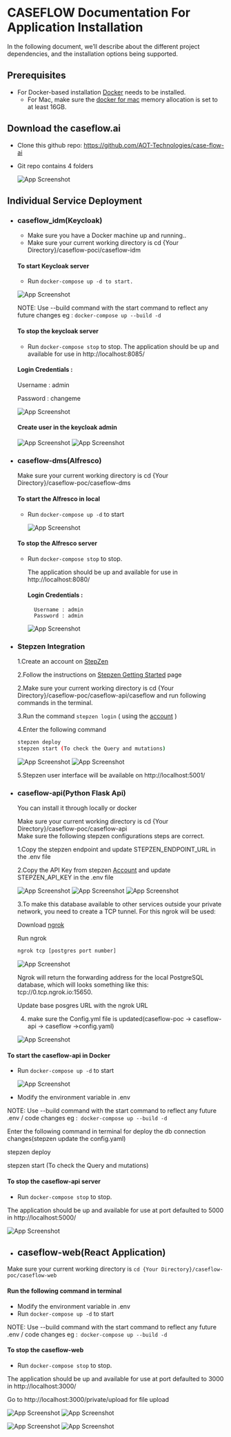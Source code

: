 

# CASEFLOW Documentation For Application Installation

In the following document, we’ll describe about the different project dependencies, and the installation options being supported.


## Prerequisites
- For Docker-based installation [Docker](https://www.docker.com/) needs to be installed.
    + For Mac, make sure the [docker for mac](https://docs.docker.com/desktop/get-started/#resources) memory allocation is set to at least 16GB.


## Download the caseflow.ai
- Clone this github repo: https://github.com/AOT-Technologies/case-flow-ai
- Git repo contains 4 folders 

    ![App Screenshot](https://github.com/AOT-Technologies/case-flow-ai/blob/staging/development/.images/folder-structure-caseflow.png)
        
    

## Individual Service Deployment
- ### caseflow_idm(Keycloak)
    - Make sure you have a Docker machine up and running.. 
    - Make sure your current working directory is cd {Your Directory}/caseflow-poci/caseflow-idm
    #### To start Keycloak server     
    - Run  `docker-compose up -d to start.`
    
     ![App Screenshot](https://github.com/AOT-Technologies/case-flow-ai/blob/staging/development/.images/keyclock.png)
    
    NOTE: Use --build command with the start command to reflect any future changes eg : `docker-compose up --build -d`

    #### To stop the keycloak server
    - Run `docker-compose stop` to stop.
    The application should be up and available for use in http://localhost:8085/

    #### Login Credentials :

    Username : admin 

    Password : changeme

    ![App Screenshot](https://github.com/AOT-Technologies/case-flow-ai/blob/staging/development/.images/kclogin.png)

    #### Create user in the keycloak admin 
    
    ![App Screenshot](https://github.com/AOT-Technologies/case-flow-ai/blob/staging/development/.images/adduser.png)
    ![App Screenshot](https://github.com/AOT-Technologies/case-flow-ai/blob/staging/development/.images/passwordset.png)
    

- ### caseflow-dms(Alfresco)
    Make sure your current working directory is cd {Your Directory}/caseflow-poc/caseflow-dms
    
   #### To start the Alfresco in local
    - Run `docker-compose up -d` to start

        ![App Screenshot](https://github.com/AOT-Technologies/case-flow-ai/blob/staging/development/.images/dms.png)
    #### To stop the Alfresco server
    - Run `docker-compose stop` to stop.    

        The application should be up and available for use in http://localhost:8080/
    
        #### Login Credentials : 
            Username : admin
            Password : admin

        ![App Screenshot](https://github.com/AOT-Technologies/case-flow-ai/blob/staging/development/.images/alfresco.png)



- ### Stepzen Integration
    1.Create an account on [StepZen](https://stepzen.com/)

    2.Follow the instructions on [Stepzen Getting Started](https://stepzen.com/getting-started) page

    2.Make sure your current working directory is cd {Your Directory}/caseflow-poc/caseflow-api/caseflow and run following commands in the terminal.

    3.Run the command  `stepzen login` ( using the [account]( https://dashboard.stepzen.com/account) )



    4.Enter the following command  

    ```bash
    stepzen deploy
    stepzen start (To check the Query and mutations)
    ``` 
    ![App Screenshot](https://github.com/AOT-Technologies/case-flow-ai/blob/staging/development/.images/stepzen1.png)
    ![App Screenshot](https://github.com/AOT-Technologies/case-flow-ai/blob/staging/development/.images/stepzen2.png)




    5.Stepzen user interface will be available on http://localhost:5001/



- ### caseflow-api(Python Flask Api) 
    You can install it through locally or docker

    Make sure your current working directory is cd {Your Directory}/caseflow-poc/caseflow-api      
    Make sure the following stepzen configurations steps are correct.

   

    1.Copy the stepzen endpoint and update STEPZEN_ENDPOINT_URL in the .env file 

    2.Copy the API Key from stepzen [Account](https://dashboard.stepzen.com/account) and update   STEPZEN_API_KEY  in the .env file

    ![App Screenshot](https://github.com/AOT-Technologies/case-flow-ai/blob/staging/development/.images/stepzen-env-config.png)
    ![App Screenshot](https://github.com/AOT-Technologies/case-flow-ai/blob/staging/development/.images/stepzen-api-auth.png)
    ![App Screenshot](https://github.com/AOT-Technologies/case-flow-ai/blob/staging/development/.images/stepzen-endpoint-url.png)
   

    3.To make this database available to other services outside your private network, you need to create a TCP tunnel. For this ngrok will be used:

    Download [ngrok](https://ngrok.com/)

    Run ngrok 

    ```bash
    ngrok tcp [postgres port number]
    ```

    ![App Screenshot](https://github.com/AOT-Technologies/case-flow-ai/blob/staging/development/.images/ngrok.png)
    

    Ngrok will return the forwarding address for the local PostgreSQL database, which will looks something like this: tcp://0.tcp.ngrok.io:15650.

    Update base posgres URL with the ngrok URL

    4. make sure the Config.yml file is updated(caseflow-poc -> caseflow-api -> caseflow ->config.yaml)

    ![App Screenshot](https://github.com/AOT-Technologies/case-flow-ai/blob/staging/development/.images/stepzen-config.png)
    

 #### To start the caseflow-api in Docker

- Run `docker-compose up -d` to start
    

    ![App Screenshot](https://github.com/AOT-Technologies/case-flow-ai/blob/staging/development/.images/case-flow-api-python.png)

    
- Modify the environment variable in .env

NOTE: Use --build command with the start command to reflect any future .env / code changes eg :` docker-compose up --build -d`

Enter the following command in terminal for deploy the db connection changes(stepzen update the config.yaml)

stepzen deploy

stepzen start (To check the Query and mutations)

#### To stop the caseflow-api server
- Run `docker-compose stop` to stop. 

The application should be up and available for use at port defaulted to 5000 in http://localhost:5000/

  ![App Screenshot](https://github.com/AOT-Technologies/case-flow-ai/blob/staging/development/.images/case-flow-api-port5000.png)
    






- ## caseflow-web(React Application)

Make sure your current working directory is `cd {Your Directory}/caseflow-poc/caseflow-web`

#### Run the following command in terminal

- Modify the environment variable in .env
- Run `docker-compose up -d` to start

NOTE: Use --build command with the start command to reflect any future .env / code changes eg :` docker-compose up --build -d`

 #### To stop the caseflow-web
- Run `docker-compose stop` to stop. 




The application should be up and available for use at port defaulted to 3000 in http://localhost:3000/

Go to http://localhost:3000/private/upload for file upload

![App Screenshot](https://github.com/AOT-Technologies/case-flow-ai/blob/staging/development/.images/web-login-page.png)
![App Screenshot](https://github.com/AOT-Technologies/case-flow-ai/blob/staging/development/.images/upload%20success.png)

![App Screenshot](https://github.com/AOT-Technologies/case-flow-ai/blob/staging/development/.images/update.png)
![App Screenshot](https://github.com/AOT-Technologies/case-flow-ai/blob/staging/development/.images/downloads.png)






    
